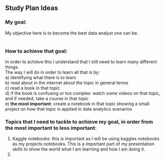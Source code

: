 ## Study Plan Ideas

### My goal:
My objective here is to become the best data analyst one can be. <br>
<br>

### How to achieve that goal:<br>
In order to achieve this I understand that I still need to learn many different things. <br>
The way I will do in order to learn all that is by:<br>
  a) identifying what there is to learn<br>
  b) read about in the internet about the topic in general terms<br>
  c) read a book in that topic<br>
  d) if the book is confusing or too complex: watch some videos on that topic, and if needed, take a course in that topic<br>
  e) **the most important:** create a notebook in that topic showing a small project on how that topic is applied in data analytics scenarios<br>

### Topics that I need to tackle to achieve my goal, in order from the most important to less important:
  1) Kaggle notebooks: this is important as I will be using kaggles notebooks as my projects notebooks. This is a important part of my presentation skills to show the world what I am learning and how I am doing it.
  2) 
